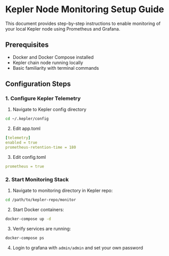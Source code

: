 # Kepler Node Monitoring Setup Guide

This document provides step-by-step instructions to enable monitoring of your local Kepler node using Prometheus and Grafana.

## Prerequisites
- Docker and Docker Compose installed
- Kepler chain node running locally
- Basic familiarity with terminal commands

## Configuration Steps

### 1. Configure Kepler Telemetry
1. Navigate to Kepler config directory
```bash
cd ~/.kepler/config
```
2. Edit app.toml
```yml
[telemetry]
enabled = true
prometheus-retention-time = 180
```
3. Edit config.toml
```yml
prometheus = true
```

### 2. Start Monitoring Stack
1. Navigate to monitoring directory in Kepler repo:
```bash
cd /path/to/kepler-repo/monitor
```
2. Start Docker containers:
```bash
docker-compose up -d
```
3. Verify services are running:
```bash
docker-compose ps
```
4. Login to grafana with `admin/admin` and set your own password
